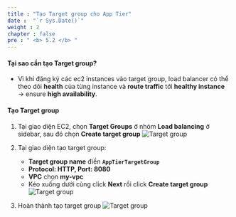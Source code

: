 ```yaml
---
title : "Tạo Target group cho App Tier"
date :  "`r Sys.Date()`" 
weight : 2
chapter : false
pre : " <b> 5.2 </b> "
---
```

#### Tại sao cần tạo Target group?
- Vì khi đăng ký các ec2 instances vào target group, load balancer có thể theo dõi **health** của từng instance và **route traffic** tới **healthy instance** → ensure **high availability**. 	


#### Tạo Target group
1. Tại giao diện EC2, chọn **Target Groups** ở nhóm **Load balancing** ở sidebar, sau đó chọn **Create target group**
![Target group](/images/5-2/01.png?width=50pc)

2. Tại giao diện tạo target group:
    - **Target group name** điền **`AppTierTargetGroup`**
    - **Protocol: HTTP, Port: 8080**
    - **VPC** chọn **my-vpc**
    - Kéo xuống dưới cùng click **Next** rồi click **Create target group**
![Target group](/images/5-2/02.png?width=50pc)

3. Hoàn thành tạo target group
![Target group](/images/5-2/03.png?width=50pc)